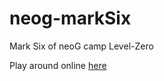 # neog-markSix

Mark Six of neoG camp Level-Zero

Play around online [here](https://flamboyant-tesla-95891d.netlify.app/)
